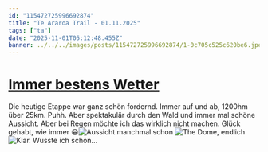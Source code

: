 ```yaml
---
id: "115472725996692874"
title: "Te Araroa Trail - 01.11.2025"
tags: ["ta"]
date: "2025-11-01T05:12:48.455Z"
banner: ../../../images/posts/115472725996692874/1-0c705c525c620be6.jpeg
---
```


# [Immer bestens Wetter ](../../../images/posts/115472725996692874/1-0c705c525c620be6.jpeg)

Die heutige Etappe war ganz schön fordernd. Immer auf und ab, 1200hm über 25km. Puhh. Aber spektakulär durch den Wald und immer mal schöne Aussicht. Aber bei Regen möchte ich das wirklich nicht machen. Glück gehabt, wie immer 😁![Aussicht manchmal schon ](../../../images/posts/115472725996692874/2-53a0068dee55a578.jpeg)
![The Dome, endlich](../../../images/posts/115472725996692874/3-33a25d0584209b4e.jpeg)
![Klar. Wusste ich schon...](../../../images/posts/115472725996692874/4-999bec6733c1ebb7.jpeg)
